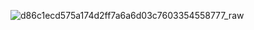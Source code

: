 ![d86c1ecd575a174d2ff7a6a6d03c7603354558777_raw](https://github.com/zhaoshaojipaifan/BookSearch_Hana/assets/150127378/4da12d0c-25d0-4af4-b68f-581c92bce6dd)
